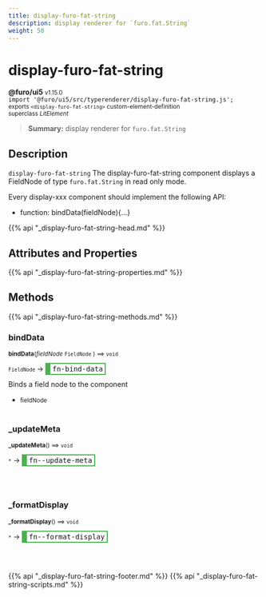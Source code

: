 ```yaml
---
title: display-furo-fat-string
description: display renderer for `furo.fat.String`
weight: 50
---
```


# display-furo-fat-string
**@furo/ui5** <small>v1.15.0</small>
<br>`import '@furo/ui5/src/typerenderer/display-furo-fat-string.js';`<small>
<br>exports `<display-furo-fat-string>` custom-element-definition
<br>superclass *LitElement*</small>

> **Summary:** display renderer for `furo.fat.String`

## Description

`display-furo-fat-string`
The display-furo-fat-string component displays a FieldNode of type `furo.fat.String` in read only mode.

Every display-xxx component should implement the following API:
- function: bindData(fieldNode){...}

{{% api "_display-furo-fat-string-head.md" %}}

## Attributes and Properties
{{% api "_display-furo-fat-string-properties.md" %}}







## Methods
{{% api "_display-furo-fat-string-methods.md" %}}


### **bindData**
<small>**bindData**(*fieldNode* `FieldNode` ) ⟹ `void`</small>

<small>`FieldNode` </small> →
<span  style="border-width:2px 2px 2px 10px; border-style: solid;border-color:  rgb(76, 175, 80);font-family:monospace; padding:2px 4px;">fn-bind-data</span>

Binds a field node to the component

- <small>fieldNode </small>
<br><br>

### **_updateMeta**
<small>**_updateMeta**() ⟹ `void`</small>

<small>`*`</small> →
<span  style="border-width:2px 2px 2px 10px; border-style: solid;border-color:  rgb(76, 175, 80);font-family:monospace; padding:2px 4px;">fn--update-meta</span>



<br><br>

### **_formatDisplay**
<small>**_formatDisplay**() ⟹ `void`</small>

<small>`*`</small> →
<span  style="border-width:2px 2px 2px 10px; border-style: solid;border-color:  rgb(76, 175, 80);font-family:monospace; padding:2px 4px;">fn--format-display</span>



<br><br>





{{% api "_display-furo-fat-string-footer.md" %}}
{{% api "_display-furo-fat-string-scripts.md" %}}
